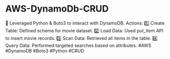 # AWS-DynamoDb-CRUD
🚀 Leveraged Python &amp; Boto3 to interact with DynamoDB. Actions: 1️⃣ Create Table: Defined schema for movie dataset. 2️⃣ Load Data: Used put_item API to insert movie records. 3️⃣ Scan Data: Retrieved all items in the table. 4️⃣ Query Data: Performed targeted searches based on attributes.  #AWS #DynamoDB #Boto3 #Python #CRUD
